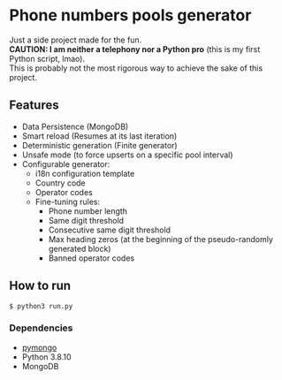 # Phone numbers pools generator

Just a side project made for the fun.  
**CAUTION: I am neither a telephony nor a Python pro** (this is my first Python script, lmao).  
This is probably not the most rigorous way to achieve the sake of this project.

## Features

- Data Persistence (MongoDB)
- Smart reload (Resumes at its last iteration)
- Deterministic generation (Finite generator)
- Unsafe mode (to force upserts on a specific pool interval)
- Configurable generator:
    - i18n configuration template
    - Country code
    - Operator codes
    - Fine-tuning rules:
        - Phone number length
        - Same digit threshold
        - Consecutive same digit threshold
        - Max heading zeros (at the beginning of the pseudo-randomly generated block)
        - Banned operator codes

## How to run

`$ python3 run.py`

### Dependencies

- [pymongo](https://pypi.org/project/pymongo/)
- Python 3.8.10
- MongoDB

